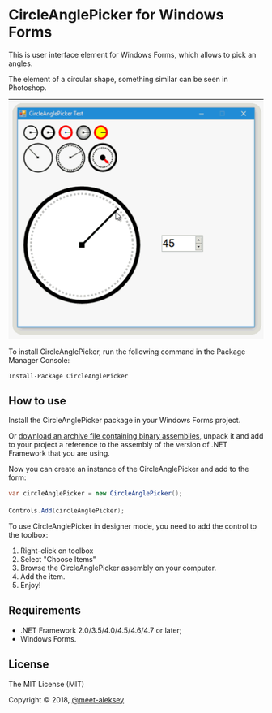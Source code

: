 ﻿# CircleAnglePicker for Windows Forms

This is user interface element for Windows Forms, which allows to pick an angles.

The element of a circular shape, something similar can be seen in Photoshop.

![Preview](preview.gif)

To install CircleAnglePicker, run the following command in the Package Manager Console:

```
Install-Package CircleAnglePicker
```

## How to use

Install the CircleAnglePicker package in your Windows Forms project.

Or [download an archive file containing binary assemblies](https://github.com/meet-aleksey/CircleAnglePicker/releases), 
unpack it and add to your project a reference to the assembly of the version of .NET Framework that you are using.

Now you can create an instance of the CircleAnglePicker and add to the form:

```C#
var circleAnglePicker = new CircleAnglePicker();

Controls.Add(circleAnglePicker);
```

To use CircleAnglePicker in designer mode, you need to add the control to the toolbox:

1. Right-click on toolbox
2. Select "Choose Items"
3. Browse the CircleAnglePicker assembly on your computer.
4. Add the item.
5. Enjoy!

## Requirements

* .NET Framework 2.0/3.5/4.0/4.5/4.6/4.7 or later;
* Windows Forms.

## License

The MIT License (MIT)

Copyright © 2018, [@meet-aleksey](https://github.com/meet-aleksey)